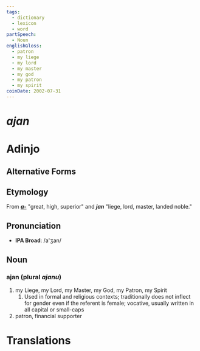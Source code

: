 ```yaml
---
tags:
  - dictionary
  - lexicon
  - word
partSpeech:
  - Noun
englishGloss:
  - patron
  - my liege
  - my lord
  - my master
  - my god
  - my patron
  - my spirit
coinDate: 2002-07-31
---
```

# *ajan*

# Adinjo
## Alternative Forms

## Etymology
From [***a-***](lexicon/a/a-.md) "great, high, superior" and ***jan*** "liege, lord, master, landed noble."

## Pronunciation
- **IPA Broad**: /a'ʒan/

## Noun

### ajan (plural *ajanu*)
1. my Liege, my Lord, my Master, my God, my Patron, my Spirit
	1. Used in formal and religious contexts; traditionally does not inflect for gender even if the referent is female; vocative, usually written in all capital or small-caps
2. patron, financial supporter

# Translations
